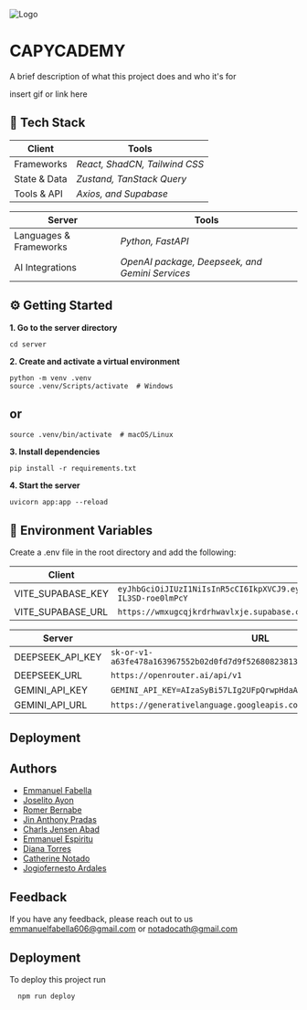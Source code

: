 ![Logo](https://dev-to-uploads.s3.amazonaws.com/uploads/articles/th5xamgrr6se0x5ro4g6.png)

# CAPYCADEMY

A brief description of what this project does and who it's for

insert gif or link here

## 🧰 Tech Stack

| Client | Tools |
| ------ | ----- |
| Frameworks   | _React, ShadCN, Tailwind CSS_ |
| State & Data | _Zustand, TanStack Query_     |
| Tools & API  | _Axios, and Supabase_         |

| Server | Tools |
| ------ | ----- |
| Languages & Frameworks   | _Python, FastAPI_ |
| AI Integrations | _OpenAI package, Deepseek, and Gemini Services_ |

## ⚙️ Getting Started
**1. Go to the server directory**

```
cd server
```

**2. Create and activate a virtual environment**

```
python -m venv .venv
source .venv/Scripts/activate  # Windows
```
## or

```
source .venv/bin/activate  # macOS/Linux
```

**3. Install dependencies**

```
pip install -r requirements.txt
```

**4. Start the server**

```
uvicorn app:app --reload
```

## 🔐 Environment Variables

Create a .env file in the root directory and add the following:

| Client | URL   |
| ---- | ---- | 
| VITE_SUPABASE_KEY | ```eyJhbGciOiJIUzI1NiIsInR5cCI6IkpXVCJ9.eyJpc3MiOiJzdXBhYmFzZSIsInJlZiI6IndteHVnY3Fqa3Jkcmh3YXZseGplIiwicm9sZSI6ImFub24iLCJpYXQiOjE3NDE5Mzc0NDYsImV4cCI6MjA1NzUxMzQ0Nn0.ut6C9mnpXg9rZxt2yvmB3PWZ_em-IL3SD-roe0lmPcY```|
| VITE_SUPABASE_URL | ```https://wmxugcqjkrdrhwavlxje.supabase.co``` |

| Server | URL    |
| ------ | --- |  
| DEEPSEEK_API_KEY | ```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``` |
| DEEPSEEK_URL | ```https://openrouter.ai/api/v1``` |
| GEMINI_API_KEY | ```GEMINI_API_KEY=AIzaSyBi57LIg2UFpQrwpHdaAcsVkrlGJrzzNz8``` |
| GEMINI_API_URL | ```https://generativelanguage.googleapis.com/v1beta/openai/```|

## Deployment

## Authors

- [Emmanuel Fabella](https://github.com/MasterTraits)
- [Joselito Ayon](https://github.com/Junjuyun)
- [Romer Bernabe](https://github.com/FGHTGH)
- [Jin Anthony Pradas](https://github.com/salierii1)
- [Charls Jensen Abad](https://github.com/rafnamourcesca)
- [Emmanuel Espiritu](https://github.com/EmmesSpirit02)
- [Diana Torres]()
- [Catherine Notado]()
- [Jogiofernesto Ardales]()


## Feedback

If you have any feedback, please reach out to us emmanuelfabella606@gmail.com or notadocath@gmail.com

## Deployment

To deploy this project run

```bash
  npm run deploy
```

